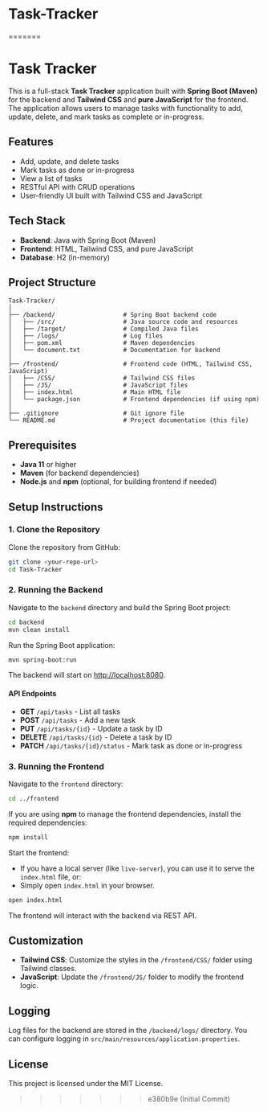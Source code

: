 # Task-Tracker
=======

# Task Tracker

This is a full-stack **Task Tracker** application built with **Spring Boot (Maven)** for the backend and **Tailwind CSS** and **pure JavaScript** for the frontend. The application allows users to manage tasks with functionality to add, update, delete, and mark tasks as complete or in-progress.

## Features

- Add, update, and delete tasks
- Mark tasks as done or in-progress
- View a list of tasks
- RESTful API with CRUD operations
- User-friendly UI built with Tailwind CSS and JavaScript

## Tech Stack

- **Backend**: Java with Spring Boot (Maven)
- **Frontend**: HTML, Tailwind CSS, and pure JavaScript
- **Database**: H2 (in-memory)

## Project Structure

```
Task-Tracker/
│
├── /backend/                   # Spring Boot backend code
│   ├── /src/                   # Java source code and resources
│   ├── /target/                # Compiled Java files
│   ├── /logs/                  # Log files
│   ├── pom.xml                 # Maven dependencies
│   └── document.txt            # Documentation for backend
│
├── /frontend/                  # Frontend code (HTML, Tailwind CSS, JavaScript)
│   ├── /CSS/                   # Tailwind CSS files
│   ├── /JS/                    # JavaScript files
│   ├── index.html              # Main HTML file
│   └── package.json            # Frontend dependencies (if using npm)
│
├── .gitignore                  # Git ignore file
└── README.md                   # Project documentation (this file)
```

## Prerequisites

- **Java 11** or higher
- **Maven** (for backend dependencies)
- **Node.js** and **npm** (optional, for building frontend if needed)

## Setup Instructions

### 1. Clone the Repository
Clone the repository from GitHub:

```bash
git clone <your-repo-url>
cd Task-Tracker
```

### 2. Running the Backend

Navigate to the `backend` directory and build the Spring Boot project:

```bash
cd backend
mvn clean install
```

Run the Spring Boot application:

```bash
mvn spring-boot:run
```

The backend will start on [http://localhost:8080](http://localhost:8080).

#### API Endpoints

- **GET** `/api/tasks` - List all tasks
- **POST** `/api/tasks` - Add a new task
- **PUT** `/api/tasks/{id}` - Update a task by ID
- **DELETE** `/api/tasks/{id}` - Delete a task by ID
- **PATCH** `/api/tasks/{id}/status` - Mark task as done or in-progress

### 3. Running the Frontend

Navigate to the `frontend` directory:

```bash
cd ../frontend
```

If you are using **npm** to manage the frontend dependencies, install the required dependencies:

```bash
npm install
```

Start the frontend:

- If you have a local server (like `live-server`), you can use it to serve the `index.html` file, or:
- Simply open `index.html` in your browser.

```bash
open index.html
```

The frontend will interact with the backend via REST API.

## Customization

- **Tailwind CSS**: Customize the styles in the `/frontend/CSS/` folder using Tailwind classes.
- **JavaScript**: Update the `/frontend/JS/` folder to modify the frontend logic.

## Logging

Log files for the backend are stored in the `/backend/logs/` directory. You can configure logging in `src/main/resources/application.properties`.

## License

This project is licensed under the MIT License.
>>>>>>> e380b9e (Initial Commit)
